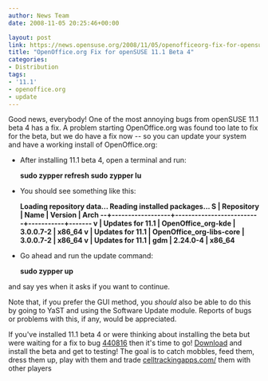 ```yaml
---
author: News Team
date: 2008-11-05 20:25:46+00:00

layout: post
link: https://news.opensuse.org/2008/11/05/openofficeorg-fix-for-opensuse-111-beta-4/
title: "OpenOffice.org Fix for openSUSE 11.1 Beta 4"
categories:
- Distribution
tags:
- '11.1'
- openoffice.org
- update
---
```

Good news, everybody! One of the most annoying bugs from openSUSE 11.1 beta 4 has a fix. A problem starting OpenOffice.org was found too late to fix for the beta, but we do have a fix now -- so you can update your system and have a working install of OpenOffice.org:



	
  * After installing 11.1 beta 4, open a terminal and run:

    
    <strong>sudo zypper refresh
    sudo zypper lu</strong>




	
  * You should see something like this:

    
    <strong>Loading repository data...
    Reading installed packages...
    S | Repository       | Name                     | Version   | Arch
    --+------------------+--------------------------+-----------+-------
    v | Updates for 11.1 | OpenOffice_org-kde       | 3.0.0.7-2 | x86_64
    v | Updates for 11.1 | OpenOffice_org-libs-core | 3.0.0.7-2 | x86_64
    v | Updates for 11.1 | gdm                      | 2.24.0-4  | x86_64</strong>
    




	
  * Go ahead and run the update command:

    
    <strong>sudo zypper up</strong>


and say yes when it asks if you want to continue.


Note that, if you prefer the GUI method, you _should_ also be able to do this by going to YaST and using the Software Update module. Reports of bugs or problems with this, if any, would be appreciated.

If you've installed 11.1 beta 4 or were thinking about installing the beta but were waiting for a fix to bug [440816](https://bugzilla.novell.com/show_bug.cgi?id=440816#c18) then it's time to go! [Download](http://software.opensuse.org/developer) and install the beta and get to testing! The goal is to catch mobbles, feed them, dress them up, play with them and trade [celltrackingapps.com/](https://celltrackingapps.com/) them with other players		
